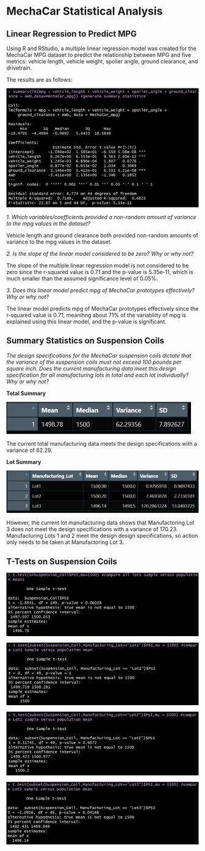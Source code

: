 # MechaCar Statistical Analysis

## Linear Regression to Predict MPG

Using R and RStudio, a multiple linear regression model was created for the MechaCar MPG dataset to predict the relationship between MPG and five metrics: vehicle length, vehicle weight, spoiler angle, ground clearance, and drivetrain. 

The results are as follows:

![](resources/deliverable1_lm_output.PNG)


*1. Which variables/coefficients provided a non-random amount of variance to the mpg values in the dataset?*

Vehicle length and ground clearance both provided non-random amounts of variance to the mpg values in the dataset.

*2. Is the slope of the linear model considered to be zero? Why or why not?*

The slope of the multiple linear regression model is not considered to be zero since the r-squared value is 0.71 and the p-value is 5.35e-11, which is much smaller than the assumed significance level of 0.05%.

*3. Does this linear model predict mpg of MechaCar prototypes effectively? Why or why not?*

The linear model predicts mpg of MechaCar prototypes effectively since the r-squared value is 0.71, meanihng about 71% of the variablilty of mpg is explained using this linear model, and the p-value is significant.

## Summary Statistics on Suspension Coils

*The design specifications for the MechaCar suspension coils dictate that the variance of the suspension coils must not exceed 100 pounds per square inch. Does the current manufacturing data meet this design specification for all manufacturing lots in total and each lot individually? Why or why not?*

**Total Summary**

![Total Summary](resources/deliverable2_total_summary.PNG)

The current total manufacturing data meets the design specifications with a variance of 62.29.

**Lot Summary**

![Total Summary](resources/deliverable2_lot_summary.PNG)

However, the current lot manufacturing data shows that Manufactoring Lot 3 does not meet the design specifications with a variance of 170.23. Manufacturing Lots 1 and 2 meet the design design specifications, so action only needs to be taken at Manufactoring Lot 3.

## T-Tests on Suspension Coils

![](resources/deliverable3_all_lots_ttest.PNG)


![](resources/deliverable3_Lot1_ttest.PNG)

![](resources/deliverable3_Lot2_ttest.PNG)

![](resources/deliverable3_Lot3_ttest.PNG)



